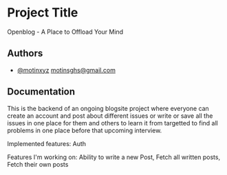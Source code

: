 
# Project Title

Openblog - A Place to Offload Your Mind


## Authors

- [@motinxyz](https://www.github.com/motinxyz) motinsghs@gmail.com


## Documentation

This is the backend of an ongoing blogsite project where everyone can create an account and post about different issues or write or save all the issues in one place for them and others to learn it from targetted to find all problems in one place before that upcoming interview.

Implemented features:
    Auth

Features I'm working on: 
    Ability to write a new Post, Fetch all written posts, Fetch their own posts

